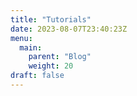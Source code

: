 ```yaml
---
title: "Tutorials"
date: 2023-08-07T23:40:23Z
menu:
  main:
    parent: "Blog" 
    weight: 20
draft: false 
---
```


